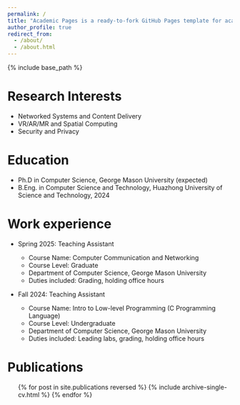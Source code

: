 ```yaml
---
permalink: /
title: "Academic Pages is a ready-to-fork GitHub Pages template for academic personal websites"
author_profile: true
redirect_from: 
  - /about/
  - /about.html
---
```


{% include base_path %}

Research Interests
======
* Networked Systems and Content Delivery
* VR/AR/MR and Spatial Computing
* Security and Privacy

Education
======
* Ph.D in Computer Science, George Mason University (expected)
* B.Eng. in Computer Science and Technology, Huazhong University of Science and Technology, 2024

Work experience
======
* Spring 2025: Teaching Assistant
  * Course Name: Computer Communication and Networking
  * Course Level: Graduate
  * Department of Computer Science, George Mason University
  * Duties included: Grading, holding office hours

* Fall 2024: Teaching Assistant
  * Course Name: Intro to Low-level Programming (C Programming Language)
  * Course Level: Undergraduate
  * Department of Computer Science, George Mason University
  * Duties included: Leading labs, grading, holding office hours

Publications
======
  <ul>{% for post in site.publications reversed %}
    {% include archive-single-cv.html %}
  {% endfor %}</ul>